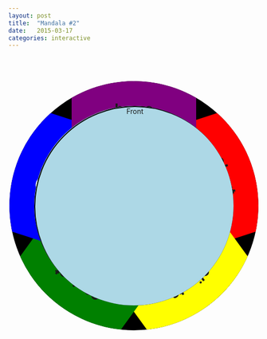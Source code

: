 ```yaml
---
layout: post
title:  "Mandala #2"
date:   2015-03-17
categories: interactive
---
```

<style>
.mandala{
  position: relative;
  top: 50px;
  margin: auto;
  width: 500px;
  height: 500px;
  background-color: #dddddd;
  border-radius: 50%;
  overflow: hidden;
    -webkit-perspective: 800px;
  -moz-perspective: 800px;
  -o-perspective: 800px;
  perspective: 800px;
}
.wheel{
  position: absolute;
  width: 500px;
  height: 500px;
  background-color: black;
  border-radius: 50%;
  overflow: hidden;
  -webkit-user-select: none;
  -moz-user-select: none;
  user-select: none;
}

.innercircle{
  left: 25%;
  height: 50%;
  position: absolute;
  width: 50%;
  top: 0px;
  background-color: LightBlue;
  transform-origin: bottom center;
  text-align: center;
  cursor: pointer;
}

.innercircle:hover{
     background-color: black;
  color: white;
}

.c1 { transform: rotate(72deg); 
background-color: red;}
.c2 { transform: rotate(144deg);
background-color: yellow;}
.c3 { transform: rotate(216deg);
background-color: green;}
.c4 { transform: rotate(288deg); 
background-color: blue;
  cursor: -webkit-grab;
 color: white;
  font-size: 2em;
}
.c4:hover{
  background-color: blue;
}

.c4 h1{
  position: absolute;
  top: -50px;
  left: 1.5em;
}
.c5 { transform: rotate(360deg);
background-color: purple;}

.cap{
left: 10%;
  height: 400px;
  position: relative;
  width: 400px;
  top: 10%;
  background-color: black;
  border-radius: 50%;
  
  -webkit-perspective: 600px;
  -moz-perspective: 600px;
  -o-perspective: 600px;
  perspective: 600px;

  
}



.card{

  height: 400px;
  position: absolute;
  width: 400px;
  background-color: LightBlue;
  border-radius: 50%;
  text-align: center;
   border-radius: 50%;
  -webkit-transition: -webkit-transform 0.4s;
  -moz-transition: -moz-transform 0.4s;
  -o-transition: -o-transform 0.4s;
  transition: transform 0.4s;
  -webkit-transform-style: preserve-3d;
  -moz-transform-style: preserve-3d;
  -o-transform-style: preserve-3d;
  transform-style: preserve-3d;
  z-index: 10;

}

.card .front,
.card .back{
  overflow: hidden;
  display: block;
  position: absolute;
    height: 100%;
  width: 100%;
   border-radius: 50%;
  -webkit-backface-visibility: hidden;
  -moz-backface-visibility: hidden;
  -o-backface-visibility: hidden;
  backface-visibility: hidden;
   z-index: 11;
}
.card .back{
  position: absolute;
  border: 1px solid;
    -webkit-transform: rotateY( 180deg );
  -moz-transform: rotateY( 180deg );
  -o-transform: rotateY( 180deg );
  transform: rotateY( 180deg );
 
}


.card.flipped{
   -webkit-transform: rotateY( 180deg );
  -moz-transform: rotateY( 180deg );
  -o-transform: rotateY( 180deg );
  transform: rotateY( 180deg );
}


.selected{
  background-color: black;
  color: white;
}

.card section{
  position: absolute;
  width: 100%;
  height: 100%;
  border: 2px solid black;
  border-radius: 50%;
}

.card section p{
  position: absolute;
margin: 20% 10% 10% 10%;
  text-align: center;
}
</style>


<div class="mandala">
  <div class="wheel">
    <div class="innercircle c1"><h1>about</h1></div>
  <div class="innercircle c2"><h1>clients</h1></div>
  <div class="innercircle c3"><h1>contact</h1></div>
 <div class="innercircle c4"><h1>&#10162;</h1></div>
 <div class="innercircle c5"><h1>home</h1></div>
<div class="cap">
  <div class="card">
  <div class="face front"><section>
    Front</section>
            </div> 
            <div class="face back"><section><p>Lorem ipsum dolor sit amet, consectetur adipisicing elit. Nemo perferendis architecto qui, numquam ea earum ab ducimus blanditiis fugiat, veniam cum, hic facilis atque dolorum laboriosam? Repellendus, facilis. Molestias, officiis!</p></section>
            </div> 
</div>
    </div>
    </div>
</div>

<script>
var rotation = 0;
var card= $('.card');
var txt= $('.card section')
jQuery.fn.rotate = function(degrees) {
    $(this).css({'-webkit-transform' : 'rotate('+ degrees +'deg)',
                 '-moz-transform' : 'rotate('+ degrees +'deg)',
                 '-ms-transform' : 'rotate('+ degrees +'deg)',
                 'transform' : 'rotate('+ degrees +'deg)'});
};

$('.wheel').draggable({ containment: 'parent', handle: '.c4', drag: function() {
    rotation += 10;
    $(this).rotate(rotation);
     $(txt).rotate(rotation * -1);
}});

var tab= $('.innercircle');
$(tab).click(function(){
    for(i=0; i< tab.length; i++){
    $(tab).removeClass('selected');
  }
  $(this).addClass('selected');

});


$(card).click(function(){

  $(this).toggleClass('flipped');
  
});
</script>